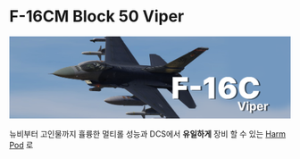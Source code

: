# F-16CM Block 50 Viper
![](https://github.com/dcs-c/dcs-c.github.io/blob/main/docs/%EB%A7%A4%EB%89%B4%EC%96%BC/f16/images/F16_amraam2.png?raw=true)


뉴비부터 고인물까지 휼륭한 멀티롤 성능과 DCS에서 **유일하게** 장비 할 수 있는 [Harm Pod](f16/장비/PODS/HARM_POD) 로




